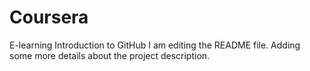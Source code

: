 # Coursera
E-learning Introduction to GitHub
I am editing the README file. Adding some more details about the project description.
